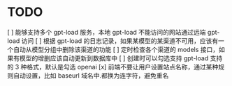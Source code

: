 # TODO

[ ] 能够支持多个 gpt-load 服务，本地 gpt-load 不能访问的网站通过远端 gpt-load 访问
[ ] 根据 gpt-load 的日志记录，如果某模型的某渠道不可用，应该有一个自动从模型分组中删除该渠道的功能
[ ] 定时检查各个渠道的 models 接口，如果有模型的增删应该自动更新到数据库中
[ ] 创建时可以勾选支持 gpt-load 支持的 3 种格式，默认是勾选 openai
[x] 前端不要让用户设置站点名称，通过某种规则自动设置，比如 baseurl 域名中.都换为连字符，避免重名
